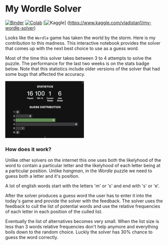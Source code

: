 # My Wordle Solver


[![Binder](https://mybinder.org/badge_logo.svg)](https://mybinder.org/v2/gh/vladistan/wordle-solver/main?labpath=SolveWordle.ipynb)
   [![Colab](https://colab.research.google.com/assets/colab-badge.svg)](https://colab.research.google.com/github/vladistan/wordle-solver/blob/main/SolveWordle.ipynb) [![Kaggle](https://kaggle.com/static/images/open-in-kaggle.svg)] (https://www.kaggle.com/vladistan1/my-wordle-solver)


  

Looks like the `Wordle` game has taken the world by the storm.  Here is my contribution to this madness.  This interactive notebook provides the solver that comes up with the next best choice to use as a guess word.

Most of the time this solver takes between 3 to 4 attempts to solve the puzzle. The performance for the last two weeks is  on the stats badge below. Note that this statistics include older versions of the solver that had some bugs that affected the accuracy.

![stats](img/stats.png)



### How does it work?

Unlike other solvers on the internet this one uses both the likelyhood of the word to contain a particular letter and the likelyhood of each letter being at a particular position.  Unlike *hangman*, in the *Wordle* puzzle we need to guess both a letter and it's position.

A lot of english words start with the letters 'm' or 's' and end with 's' or 'e'. 

After the solver produces a guess word the user has to enter it into the today's game and provide the solver with the feedback.  The solver uses the feedback to cull the list of potential words and use the relative frequencies of each letter in each position of the culled list.

Eventually the list of alternatives becomes very small. When the list size is less than 3 words relative frequencies don't help anymore and everything boils down to the random choice.  Luckly the solver has 30% chance to guess the word correctly.



